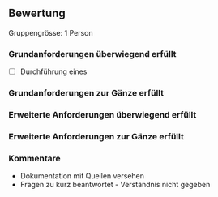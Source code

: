 ## Bewertung
Gruppengrösse: 1 Person
### Grundanforderungen **überwiegend erfüllt**
- [ ] Durchführung eines 

### Grundanforderungen **zur Gänze erfüllt**

### Erweiterte Anforderungen **überwiegend erfüllt**

### Erweiterte Anforderungen **zur Gänze erfüllt**

### Kommentare
* Dokumentation mit Quellen versehen
* Fragen zu kurz beantwortet - Verständnis nicht gegeben
